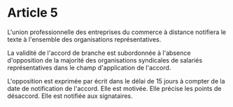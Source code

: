 # Article 5

L'union professionnelle des entreprises du commerce à distance notifiera le texte à l'ensemble des organisations représentatives.

La validité de l'accord de branche est subordonnée à l'absence d'opposition de la majorité des organisations syndicales de salariés représentatives dans le champ d'application de l'accord.

L'opposition est exprimée par écrit dans le délai de 15 jours à compter de la date de notification de l'accord. Elle est motivée. Elle précise les points de désaccord. Elle est notifiée aux signataires.


